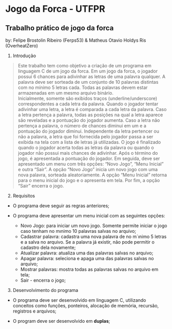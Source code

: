 # Jogo da Forca - UTFPR

## Trabalho prático de jogo da forca

by: Felipe Brostolin Ribeiro (Ferps53) & Matheus Otavio Holdys Ris (OverheatZero) 

1. Introdução

> Este trabalho tem como objetivo a criação de um programa em linguagem C de um jogo da forca.
Em um jogo da forca, o jogador possui 6 chances para adivinhar as letras de uma palavra qualquer.
A palavra deve ser sorteada de um conjunto de 10 palavras distintas com no mínimo 5 letras cada.
Todas as palavras devem estar armazenadas em um mesmo arquivo binário.  
Inicialmente, somente são exibidos traços (underline/underscore) correspondentes a cada letra da palavra. Quando o
jogador tentar adivinhar uma letra, a letra é comparada a cada letra da palavra. Caso a letra
pertença a palavra, todas as posições na qual a letra aparece são reveladas e a pontuação do
jogador aumenta. Caso a letra não pertença a palavra, o número de chances diminui em um e
a pontuação do jogador diminui. Independente da letra pertencer ou não a palavra, a letra que
foi fornecida pelo jogador passa a ser exibida na tela com a lista de letras já utilizadas. O jogo é
finalizado quando o jogador acerta todas as letras da palavra ou quando o jogador não possui mais
chances de adivinhar. Após o término do jogo, é apresentada a pontuação do jogador. Em seguida,
deve ser apresentado um menu com três opções: “Novo Jogo”, “Menu Inicial” e outra “Sair”. A
opção “Novo Jogo” inicia um novo jogo com uma nova palavra, sorteada aleatoriamente. A opção
“Menu Inicial” retorna para o menu inicial do jogo e o apresenta em tela. Por fim, a opção “Sair”
encerra o jogo.

2. Requisitos

- O programa deve seguir as regras anteriores;

- O programa deve apresentar um menu inicial com as seguintes opções:
    - Novo Jogo: para iniciar um novo jogo. Somente permite iniciar o jogo caso tenham no
    mınimo 10 palavras salvas no arquivo;
    - Cadastrar palavra: cadastra uma nova palavra de no m´ınimo 5 letras e a salva no arquivo. Se a palavra já existir, não pode permitir o cadastro dela novamente;
    - Atualizar palavra: atualiza uma das palavras salvas no arquivo;
    - Apagar palavra: seleciona e apaga uma das palavras salvas no arquivo;
    - Mostrar palavras: mostra todas as palavras salvas no arquivo em tela;
    - Sair - encerra o jogo;

3. Desenvolvimento do programa

 - O programa deve ser desenvolvido em linguagem C, utilizando conceitos como funções, ponteiros, alocação de memória, recursão, registros e arquivos;

 - O program deve ser desenvolvido em **duplas**;
